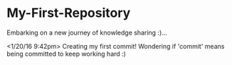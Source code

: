 # My-First-Repository
Embarking on a new journey of knowledge sharing :)... 

<1/20/16 9:42pm> Creating my first commit! Wondering if 'commit' means being committed to keep working hard :)
